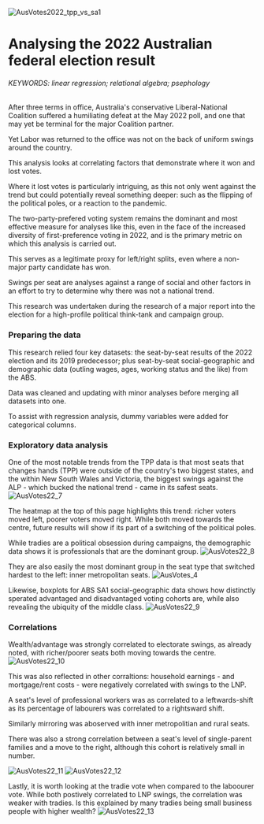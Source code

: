 ![AusVotes2022_tpp_vs_sa1](https://github.com/jckkrr/AusVotes2022_TPPanalysis/assets/69304112/0bbc1110-0973-4f6f-840b-b82f7c7adc9a)

# Analysing the 2022 Australian federal election result
###### KEYWORDS: linear regression; relational algebra; psephology

After three terms in office, Australia's conservative Liberal-National Coalition suffered a humiliating defeat at the May 2022 poll, and one that may yet be terminal for the major Coalition partner.

Yet Labor was returned to the office was not on the back of uniform swings around the country. 

This analysis looks at correlating factors that demonstrate where it won and lost votes. 

Where it lost votes is particularly intriguing, as this not only went against the trend but could potentially reveal something deeper: such as the flipping of the political poles, or a reaction to the pandemic.  

The two-party-prefered voting system remains the dominant and most effective measure for analyses like this, even in the face of the increased diversity of first-preference voting in 2022, and is the primary metric on which this analysis is carried out.

This serves as a legitimate proxy for left/right splits, even where a non-major party candidate has won.

Swings per seat are analyses against a range of social and other factors in an effort to try to determine why there was not a national trend. 

This research was undertaken during the research of a major report into the election for a high-profile political think-tank and campaign group.


### Preparing the data
This research relied four key datasets: the seat-by-seat results of the 2022 election and its 2019 predecessor; plus seat-by-seat social-geographic and demographic data (outling wages, ages, working status and the like) from the ABS.

Data was cleaned and updating with minor analyses before merging all datasets into one. 

To assist with regression analysis, dummy variables were added for categorical columns.

### Exploratory data analysis
One of the most notable trends from the TPP data is that most seats that changes hands (TPP) were outside of the country's two biggest states, and the within New South Wales and Victoria, the biggest swings against the ALP - which bucked the national trend - came in its safest seats.  
![AusVotes22_7](https://github.com/jckkrr/AusVotes2022_TPPanalysis/assets/69304112/25e48ac8-ff82-4f80-ba61-c471b83e44db)

The heatmap at the top of this page highlights this trend: richer voters moved left, poorer voters moved right. While both moved towards the centre, future results will show if its part of a switching of the political poles.

While tradies are a political obsession during campaigns, the demographic data shows it is professionals that are the dominant group. 
![AusVotes22_8](https://github.com/jckkrr/AusVotes2022_TPPanalysis/assets/69304112/c1680af8-b21a-422c-9486-fa2e405cd764)

They are also easily the most dominant group in the seat type that switched hardest to the left: inner metropolitan seats.
![AusVotes_4](https://github.com/jckkrr/AusVotes2022_TPPanalysis/assets/69304112/54c9eb40-51a6-4f28-9965-2b37aa5908e4)

Likewise, boxplots for ABS SA1 social-geographic data shows how distinctly sperated advantaged and disadvantaged voting cohorts are, while also revealing the ubiquity of the middle class.
![AusVotes22_9](https://github.com/jckkrr/AusVotes2022_TPPanalysis/assets/69304112/5926a4d6-087b-4885-b1da-1ebbd9624646)

### Correlations

Wealth/advantage was strongly correlated to electorate swings, as already noted, with richer/poorer seats both moving towards the centre. 
![AusVotes22_10](https://github.com/jckkrr/AusVotes2022_TPPanalysis/assets/69304112/36310184-fbae-4134-b2d7-cccd1a2aa357)

This was also reflected in other corraltions: household earnings - and mortgage/rent costs - were negatively correlated with swings to the LNP.

A seat's level of professional workers was as correlated to a leftwards-shift as its percentage of labourers was correlated to a rightsward shift. 

Similarly mirroring was aboserved with inner metropolitian and rural seats.

There was also a strong correlation between a seat's level of single-parent families and a move to the right, although this cohort is relatively small in number.

![AusVotes22_11](https://github.com/jckkrr/AusVotes2022_TPPanalysis/assets/69304112/fdf80779-4f74-4244-a608-085ab37fe090)
![AusVotes22_12](https://github.com/jckkrr/AusVotes2022_TPPanalysis/assets/69304112/d80a8011-8a1b-40bb-b996-110e642dbc47)

Lastly, it is worth looking at the tradie vote when compared to the laboourer vote. While both postively correlated to LNP swings, the correlation was weaker with tradies. Is this explained by many tradies being small business people with higher wealth? 
![AusVotes22_13](https://github.com/jckkrr/AusVotes2022_TPPanalysis/assets/69304112/cf147a16-e134-466f-912f-61f3aecd7f99)




